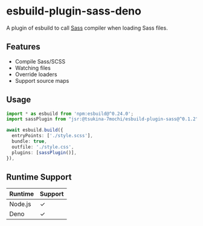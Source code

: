 # esbuild-plugin-sass-deno

A plugin of esbuild to call [Sass](https://sass-lang.com/) compiler when loading Sass files.

## Features

- Compile Sass/SCSS
- Watching files
- Override loaders
- Support source maps

## Usage

```typescript
import * as esbuild from 'npm:esbuild@^0.24.0';
import sassPlugin from "jsr:@tsukina-7mochi/esbuild-plugin-sass@^0.1.2";

await esbuild.build({
  entryPoints: ['./style.scss'],
  bundle: true,
  outfile: './style.css',
  plugins: [sassPlugin()],
}),
```

## Runtime Support

| Runtime | Support |
| ------- | ------- |
| Node.js | ✓      |
| Deno    | ✓      |

